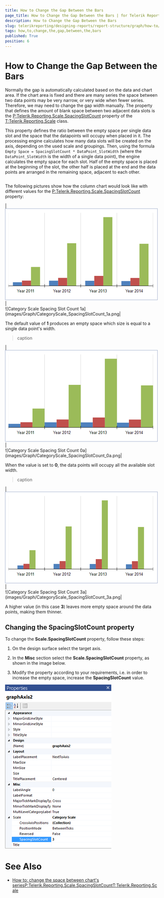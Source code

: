 ```yaml
---
title: How to Change the Gap Between the Bars
page_title: How to Change the Gap Between the Bars | for Telerik Reporting Documentation
description: How to Change the Gap Between the Bars
slug: telerikreporting/designing-reports/report-structure/graph/how-to/how-to-change-the-gap-between-the-bars
tags: how,to,change,the,gap,between,the,bars
published: True
position: 6
---
```


# How to Change the Gap Between the Bars



Normally the gap is automatically calculated based on the data and chart area.
        If the chart area is fixed and there are many series the space between two data points may be very narrow,
        or very wide when fewer series. Therefore, we may need to change the gap width manually.
        The property that defines the amount of blank space between two adjacent data slots is the
        [P:Telerik.Reporting.Scale.SpacingSlotCount]()
        property of the [T:Telerik.Reporting.Scale]() class.
      

This property defines the ratio between the empty space per single data slot and the space that the datapoints will occupy when placed in it.
        The processing engine calculates how many data slots will be created on the axis, depending on the used scale and groupings.
        Then, using the formula `Empty Space = SpacingSlotCount * DataPoint_SlotWidth` (where the
        `DataPoint_SlotWidth` is the width of a single data point), the engine calculates the empty space
        for each slot. Half of the empty space is placed at the beginning of the slot, the other half is placed at the end and the data points
        are arranged in the remaining space, adjacent to each other.
      

## 

The following pictures show how the column chart would look like with different values for the
          [P:Telerik.Reporting.Scale.SpacingSlotCount]() property:
        



|  <br/>  ![Category Scale Spacing Slot Count 1](images/Graph/CategoryScale_SpacingSlotCount_1.png)|  <br/>  ![Category Scale Spacing Slot Count 1a](images/Graph/CategoryScale_SpacingSlotCount_1a.png|




The default value of __1__ produces an empty space which size is equal to a single data point's width.
        


>caption 


|  <br/>  ![Category Scale Spacing Slot Count 0](images/Graph/CategoryScale_SpacingSlotCount_0.png)|  <br/>  ![Category Scale Spacing Slot Count 0a](images/Graph/CategoryScale_SpacingSlotCount_0a.png|




When the value is set to __0__, the data points will occupy all the available slot width.
        


>caption 


|  <br/>  ![Category Scale Spacing Slot Count 3](images/Graph/CategoryScale_SpacingSlotCount_3.png)|  <br/>  ![Category Scale Spacing Slot Count 3a](images/Graph/CategoryScale_SpacingSlotCount_3a.png|




A higher value (in this case __3__) leaves more empty space around the data points, making them thinner.
        

## Changing the SpacingSlotCount property

To change the __Scale.SpacingSlotCount__ property, follow these steps:
        

1. On the design surface select the target axis.
            

1. In the __Misc__ section select the __Scale.SpacingSlotCount__ property, as shown in the image below.
            

1. Modify the property according to your requirements, i.e. in order to increase the empty space, increase the __SpacingSlotCount__ value.
              
  ![Graph Axis Spacing Slot Count Selected](images/Graph/GraphAxis_SpacingSlotCount_Selected.png)

# See Also


 * [How to: change the space between chart's series](http://www.telerik.com/support/kb/reporting/details/how-to-change-the-space-between-charts-series)[P:Telerik.Reporting.Scale.SpacingSlotCount]()[T:Telerik.Reporting.Scale]()
